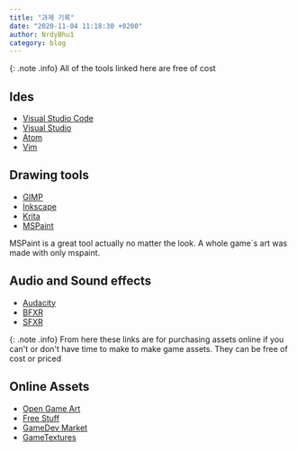 ```yaml
---
title: "과제 기록"
date: "2020-11-04 11:18:30 +0200"
author: NrdyBhu1
category: blog 
---
```



{: .note .info}
All of the tools linked here are free of cost


## Ides
- [Visual Studio Code](https://code.visualstudio.com/)
- [Visual Studio](https://visualstudio.microsoft.com/)
- [Atom](http://atom.io/)
- [Vim](https://www.vim.org/)

## Drawing tools
- [GIMP](https://www.gimp.org/)
- [Inkscape](https://inkscape.org/)
- [Krita](https://krita.org/en/)
- [MSPaint](#)

MSPaint is a great tool actually no matter the look. A whole game`s art was made with only mspaint.

## Audio and Sound effects

- [Audacity](https://www.audacityteam.org/)
- [BFXR](https://www.bfxr.net/)
- [SFXR](https://www.drpetter.se/project_sfxr.html)

{: .note .info}
From here these links are for purchasing assets online 
if you can't or don't have time to make to make game assets. They can be free of cost or priced

## Online Assets
- [Open Game Art](https://opengameart.org/)
- [Free Stuff](http://www.dumbmanex.com/bynd_freestuff.html)
- [GameDev Market](https://www.gamedevmarket.net/)
- [GameTextures](https://gametextures.com/)


